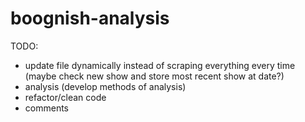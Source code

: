 # boognish-analysis

TODO:
- update file dynamically instead of scraping everything every time (maybe check new show and store most recent show at date?)
- analysis (develop methods of analysis)
- refactor/clean code
- comments